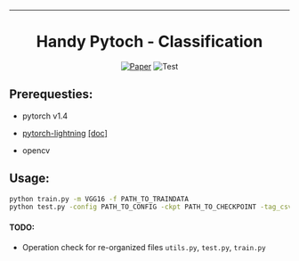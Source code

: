 ---   
<div align="center">    

# Handy Pytoch - **Classification**     

[![Paper](http://img.shields.io/badge/paper-arxiv.1001.2234-B31B1B.svg)](https://www.nature.com/articles/nature14539)
![Test](https://img.shields.io/badge/LSC-PSD-red?style=flat-square&logo=python)
  
</div>

## Prerequesties:
- pytorch v1.4

- [pytorch-lightning](https://github.com/PyTorchLightning/pytorch-lightning) [[doc]](https://pytorch-lightning.readthedocs.io/en/latest/)
- opencv

## Usage:
```bash
python train.py -m VGG16 -f PATH_TO_TRAINDATA
python test.py -config PATH_TO_CONFIG -ckpt PATH_TO_CHECKPOINT -tag_csv PATH_TO_TAGCSV -f PATH_TO_TESTDATA

```


#### TODO:
- Operation check for re-organized files `utils.py`, `test.py`, `train.py`



